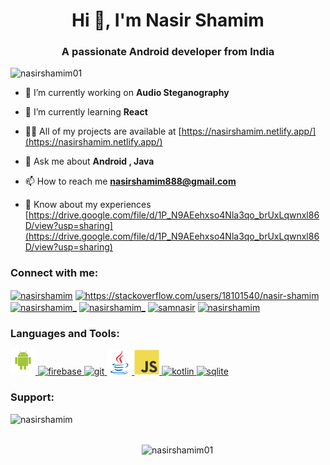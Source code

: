 <h1 align="center">Hi 👋, I'm Nasir Shamim</h1>
<h3 align="center">A passionate Android developer from India</h3>

<p align="left"> <img src="https://komarev.com/ghpvc/?username=nasirshamim01&label=Profile%20views&color=0e75b6&style=flat" alt="nasirshamim01" /> </p>

- 🔭 I’m currently working on **Audio Steganography**

- 🌱 I’m currently learning **React**

- 👨‍💻 All of my projects are available at [https://nasirshamim.netlify.app/](https://nasirshamim.netlify.app/)

- 💬 Ask me about **Android , Java**

- 📫 How to reach me **nasirshamim888@gmail.com**

- 📄 Know about my experiences [https://drive.google.com/file/d/1P_N9AEehxso4Nla3qo_brUxLqwnxl86D/view?usp=sharing](https://drive.google.com/file/d/1P_N9AEehxso4Nla3qo_brUxLqwnxl86D/view?usp=sharing)

<h3 align="left">Connect with me:</h3>
<p align="left">
<a href="https://linkedin.com/in/nasirshamim" target="blank"><img align="center" src="https://raw.githubusercontent.com/rahuldkjain/github-profile-readme-generator/master/src/images/icons/Social/linked-in-alt.svg" alt="nasirshamim" height="30" width="40" /></a>
<a href="https://stackoverflow.com/users/https://stackoverflow.com/users/18101540/nasir-shamim" target="blank"><img align="center" src="https://raw.githubusercontent.com/rahuldkjain/github-profile-readme-generator/master/src/images/icons/Social/stack-overflow.svg" alt="https://stackoverflow.com/users/18101540/nasir-shamim" height="30" width="40" /></a>
<a href="https://instagram.com/nasirshamim_" target="blank"><img align="center" src="https://raw.githubusercontent.com/rahuldkjain/github-profile-readme-generator/master/src/images/icons/Social/instagram.svg" alt="nasirshamim_" height="30" width="40" /></a>
<a href="https://www.leetcode.com/nasirshamim_" target="blank"><img align="center" src="https://raw.githubusercontent.com/rahuldkjain/github-profile-readme-generator/master/src/images/icons/Social/leet-code.svg" alt="nasirshamim_" height="30" width="40" /></a>
<a href="https://auth.geeksforgeeks.org/user/samnasir" target="blank"><img align="center" src="https://raw.githubusercontent.com/rahuldkjain/github-profile-readme-generator/master/src/images/icons/Social/geeks-for-geeks.svg" alt="samnasir" height="30" width="40" /></a>
<a href="https://www.topcoder.com/members/nasirshamim" target="blank"><img align="center" src="https://raw.githubusercontent.com/rahuldkjain/github-profile-readme-generator/master/src/images/icons/Social/topcoder.svg" alt="nasirshamim" height="30" width="40" /></a>
</p>

<h3 align="left">Languages and Tools:</h3>
<p align="left"> <a href="https://developer.android.com" target="_blank" rel="noreferrer"> <img src="https://raw.githubusercontent.com/devicons/devicon/master/icons/android/android-original-wordmark.svg" alt="android" width="40" height="40"/> </a> <a href="https://firebase.google.com/" target="_blank" rel="noreferrer"> <img src="https://www.vectorlogo.zone/logos/firebase/firebase-icon.svg" alt="firebase" width="40" height="40"/> </a> <a href="https://git-scm.com/" target="_blank" rel="noreferrer"> <img src="https://www.vectorlogo.zone/logos/git-scm/git-scm-icon.svg" alt="git" width="40" height="40"/> </a> <a href="https://www.java.com" target="_blank" rel="noreferrer"> <img src="https://raw.githubusercontent.com/devicons/devicon/master/icons/java/java-original.svg" alt="java" width="40" height="40"/> </a> <a href="https://developer.mozilla.org/en-US/docs/Web/JavaScript" target="_blank" rel="noreferrer"> <img src="https://raw.githubusercontent.com/devicons/devicon/master/icons/javascript/javascript-original.svg" alt="javascript" width="40" height="40"/> </a> <a href="https://kotlinlang.org" target="_blank" rel="noreferrer"> <img src="https://www.vectorlogo.zone/logos/kotlinlang/kotlinlang-icon.svg" alt="kotlin" width="40" height="40"/> </a> <a href="https://www.sqlite.org/" target="_blank" rel="noreferrer"> <img src="https://www.vectorlogo.zone/logos/sqlite/sqlite-icon.svg" alt="sqlite" width="40" height="40"/> </a> </p>

<h3 align="left">Support:</h3>
<p><a href="https://www.buymeacoffee.com/nasirshamim"> <img align="left" src="https://cdn.buymeacoffee.com/buttons/v2/default-yellow.png" height="50" width="210" alt="nasirshamim" /></a></p><br><br>

<p><img align="center" src="https://github-readme-stats.vercel.app/api/top-langs?username=nasirshamim01&show_icons=true&locale=en&layout=compact" alt="nasirshamim01" /></p>
